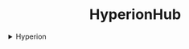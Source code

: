 <h1 align="center">
   HyperionHub        
</h1>

 <details closed>
      <summary>Hyperion</summary>
      <br>
      well first we need to clone the repo 
      <code>
         git clone https://github.com/elliothegamer2/HyperionHub
         cd HyperionHub
      </code>
      </details>
